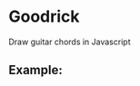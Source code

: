 # Goodrick
Draw guitar chords in Javascript

## Example:

<html>
<head>
    <script src="goodrick.js"/>
    <script>
      var chord = [-1, 3, 5, 4, 5, -1];

      var canvas = document.getElementById('canvas');
      var ctx = canvas.getContext('2d');

      ctx.font = "18px Arial";
      ctx.beginPath();
      drawChord(ctx, chord);
      ctx.stroke();
    </script>
</head>
<body>
    <canvas id="canvas" width="200" height="200"></canvas>
</body>
</html>
